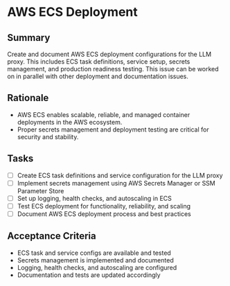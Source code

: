 # AWS ECS Deployment

## Summary
Create and document AWS ECS deployment configurations for the LLM proxy. This includes ECS task definitions, service setup, secrets management, and production readiness testing. This issue can be worked on in parallel with other deployment and documentation issues.

## Rationale
- AWS ECS enables scalable, reliable, and managed container deployments in the AWS ecosystem.
- Proper secrets management and deployment testing are critical for security and stability.

## Tasks
- [ ] Create ECS task definitions and service configuration for the LLM proxy
- [ ] Implement secrets management using AWS Secrets Manager or SSM Parameter Store
- [ ] Set up logging, health checks, and autoscaling in ECS
- [ ] Test ECS deployment for functionality, reliability, and scaling
- [ ] Document AWS ECS deployment process and best practices

## Acceptance Criteria
- ECS task and service configs are available and tested
- Secrets management is implemented and documented
- Logging, health checks, and autoscaling are configured
- Documentation and tests are updated accordingly 